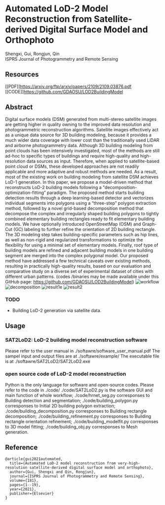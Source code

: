 # Automated LoD-2 Model Reconstruction from Satellite-derived Digital Surface Model and Orthophoto
Shengxi, Gui, Rongjun, Qin  
ISPRS Journal of Photogrammetry and Remote Sensing
## Resources
[[PDF]]https://arxiv.org/ftp/arxiv/papers/2109/2109.03876.pdf  
[[CODE]]https://github.com/GDAOSU/LOD2BuildingModel  
## Abstract
Digital surface models (DSM) generated from multi-stereo satellite images are getting higher in quality owning to the improved data resolution and photogrammetric reconstruction algorithms. Satellite images effectively act as a unique data source for 3D building modeling, because it provides a much wider data coverage with lower cost than the traditionally used LiDAR and airborne photogrammetry data. Although 3D building modeling from point clouds has been intensively investigated, most of the methods are still ad-hoc to specific types of buildings and require high-quality and high-resolution data sources as input. Therefore, when applied to satellite-based point cloud or DSMs, these developed approaches are not readily applicable and more adaptive and robust methods are needed. As a result, most of the existing work on building modeling from satellite DSM achieves LoD-1 generation. In this paper, we propose a model-driven method that reconstructs LoD-2 building models following a "decomposition-optimization-fitting” paradigm. The proposed method starts building detection results through a deep learning-based detector and vectorizes individual segments into polygons using a “three-step” polygon extraction method, followed by a novel grid-based decomposition method that decompose the complex and irregularly shaped building polygons to tightly combined elementary building rectangles ready to fit elementary building models. We have optionally introduced OpenStreetMap (OSM) and Graph-Cut (GC) labeling to further refine the orientation of 2D building rectangle. The 3D modeling step takes building-specific parameters such as hip lines, as well as non-rigid and regularized transformations to optimize the flexibility for using a minimal set of elementary models. Finally, roof type of building models are refined and adjacent building models in one building segment are merged into the complex polygonal model. Our proposed method have addressed a few technical caveats over existing methods, resulting in practically high-quality results, based on our evaluation and comparative study on a diverse set of experimental dataset of cities with different urban patterns. (codes /binaries may be made available under this GitHub page: https://github.com/GDAOSU/LOD2BuildingModel)
![workflow](https://user-images.githubusercontent.com/28346807/131371730-d22b7783-56aa-471c-b5aa-89858c9bd576.png)
![decomposition](https://user-images.githubusercontent.com/28346807/131371807-556fedbe-f7f6-4220-9814-0387d6a4678a.png)
![result1e](https://user-images.githubusercontent.com/28346807/131372200-ce1b5e2d-8382-4737-9491-1bda18c811c8.png)
![result2](https://user-images.githubusercontent.com/28346807/131372209-6319ef48-f592-4548-ad06-f5c28abeba5d.png)

### TODO

- Building LoD-2 generation via satellite data.


## Usage
### SAT2LoD2: LoD-2 building model reconstruction software

Please refer to the user manual in ./softawre/software_user_manual.pdf
The sampel input and output files are at ./softawre/example/
The executable file is at ./softawre/SAT2LoD2/SAT2LoD2.exe


### open source code of LoD-2 model reconstruction

Python is the only language for software and open-source codes.
Please refer to the code in ./code/
./code/SAT2LoD2.py is the software GUI and main function of whole workflow;
./code/hrnet_seg.py corresponses to Building detection and segmentation;
./code/building_polygon.py corresponses to Initial 2D building polygon extraction;
./code/building_decomposition.py corresponses to Building rectangle decomposition;
./code/building_refinement.py corresponses to Building rectangle orientation refinement;
./code/building_modelfit.py corresponses to 3D model fitting;
./code/building_obj.py corresponses to Mesh generation.

## Reference
```
@article{gui2021automated,
  title={Automated LoD-2 model reconstruction from very-high-resolution satellite-derived digital surface model and orthophoto},
  author={Gui, Shengxi and Qin, Rongjun},
  journal={ISPRS Journal of Photogrammetry and Remote Sensing},
  volume={181},
  pages={1--19},
  year={2021},
  publisher={Elsevier}
}
```

